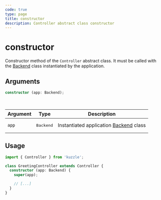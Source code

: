 ```yaml
---
code: true
type: page
title: constructor
description: Controller abstract class constructor
---
```


# constructor

<SinceBadge version="change-me" />
<CustomBadge type="error" text="Experimental: non-backward compatible changes or removal may occur in any future release."/>

Constructor method of the `Controller` abstract class. It must be called with the [Backend](/core/2/framework/classes/backend) class instantiated by the application.

## Arguments

```ts
constructor (app: Backend);
```

<br/>

| Argument  | Type   | Description            |
| -------------- | --------- | ------------- |
| `app` | <pre>Backend</pre> | Instantiated application [Backend](/core/2/framework/classes/backend) class |

## Usage

```ts
import { Controller } from 'kuzzle';

class GreetingController extends Controller {
  constructor (app: Backend) {
    super(app);

    // [...]
  }
}
```
